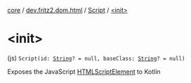 [core](../../index.md) / [dev.fritz2.dom.html](../index.md) / [Script](index.md) / [&lt;init&gt;](./-init-.md)

# &lt;init&gt;

(js) `Script(id: `[`String`](https://kotlinlang.org/api/latest/jvm/stdlib/kotlin/-string/index.html)`? = null, baseClass: `[`String`](https://kotlinlang.org/api/latest/jvm/stdlib/kotlin/-string/index.html)`? = null)`

Exposes the JavaScript [HTMLScriptElement](https://developer.mozilla.org/en/docs/Web/API/HTMLScriptElement) to Kotlin

